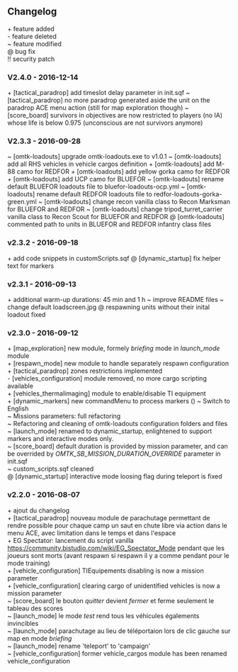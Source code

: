 ## Changelog

\+ feature added  
\- feature deleted  
~ feature modified  
@ bug fix  
!! security patch  


### V2.4.0 - 2016-12-14
\+ [tactical_paradrop] add timeslot delay parameter in init.sqf
~ [tactical_paradrop] no more paradrop generated aside the unit on the paradrop ACE menu action (still for map exploration though)
~ [score_board] survivors in objectives are now restricted to players (no IA) whose life is below 0.975 (unconscious are not survivors anymore)

### V2.3.3 - 2016-09-28
~ [omtk-loadouts] upgrade omtk-loadouts.exe to v1.0.1
~ [omtk-loadouts] add all RHS vehicles in vehicle cargos definition
\+ [omtk-loadouts] add M-88 camo for REDFOR
\+ [omtk-loadouts] add yellow gorka camo for REDFOR
\+ [omtk-loadouts] add UCP camo for BLUEFOR
~ [omtk-loadouts] rename default BLUEFOR loadouts file to bluefor-loadouts-ocp.yml
~ [omtk-loadouts] rename default REDFOR loadouts file to redfor-loadouts-gorka-green.yml
~ [omtk-loadouts] change recon vanilla class to Recon Marksman for BLUEFOR and REDFOR
~ [omtk-loadouts] change tripod_turret_carrier vanilla class to Recon Scout for BLUEFOR and REDFOR
@ [omtk-loadouts] commented path to units in BLUEFOR and REDFOR infantry class files

### v2.3.2 - 2016-09-18
\+ add code snippets in customScripts.sqf
@ [dynamic_startup] fix helper text for markers

### v2.3.1 - 2016-09-13
\+ additional warm-up durations: 45 min and 1 h
~ improve README files
~ change default loadscreen.jpg
@ respawning units without their inital loadout fixed

### v2.3.0 - 2016-09-12
\+ [map_exploration] new module, formely _briefing_ mode in *launch_mode* module  
\+ [respawn_mode] new module to handle separately respawn configuration  
\+ [tactical_paradrop] zones restrictions implemented  
\- [vehicles_configuration] module removed, no more cargo scripting available  
\+ [vehicles_thermalimaging] module to enable/disable TI equipment  
\+ [dynamic_markers] new commandMenu to process markers ()
~ Switch to English  
~ Missions parameters: full refactoring  
~ Refactoring and cleaning of omtk-loadouts configuration folders and files  
~ [launch_mode] renamed to dynamic_startup, enlightened to support markers and interactive modes only.  
~ [score_board] default duration is provided by mission parameter, and can be overrided by *OMTK_SB_MISSION_DURATION_OVERRIDE* parameter in init.sqf  
~ custom_scripts.sqf cleaned  
@ [dynamic_startup] interactive mode loosing flag during teleport is fixed  

### v2.2.0 - 2016-08-07
\+ ajout du changelog  
\+ [tactical_paradrop] nouveau module de parachutage permettant de rendre possible pour chaque camp un saut en chute libre via action dans le menu ACE, avec limitation dans le temps et dans l'espace  
\+ EG Spectator: lancement du script vanilla https://community.bistudio.com/wiki/EG_Spectator_Mode pendant que les joueurs sont morts (avant respawn si respawn il y a comme pendant pour le mode training)  
\+ [vehicle_configuration] TIEquipements disabling is now a mission parameter  
\+ [vehicle_configuration] clearing cargo of unidentified vehicles is now a mission parameter  
~ [score_board] le bouton *quitter* devient *fermer* et ferme seulement le tableau des scores  
~ [launch_mode] le mode *test* rend tous les véhicules égalements invincibles  
~ [launch_mode] parachutage au lieu de téléportaion lors de clic gauche sur map en mode *briefing*  
~ [launch_mode] rename 'teleport' to 'campaign'  
~ [vehicle_configuration] former vehicle_cargos module has been renamed vehicle_configuration  
